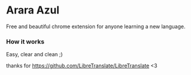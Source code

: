 # Arara Azul
Free and beautiful chrome extension for anyone learning a new language.

### How it works
Easy, clear and clean ;)


thanks for https://github.com/LibreTranslate/LibreTranslate <3
